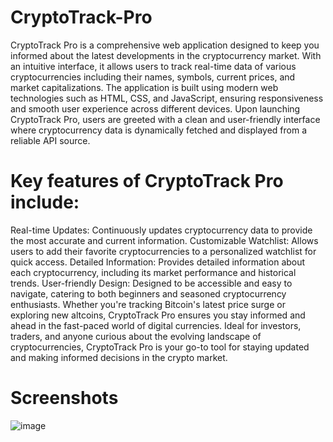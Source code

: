 # CryptoTrack-Pro
CryptoTrack Pro is a comprehensive web application designed to keep you informed about the latest developments in the cryptocurrency market. With an intuitive interface, it allows users to track real-time data of various cryptocurrencies including their names, symbols, current prices, and market capitalizations.
The application is built using modern web technologies such as HTML, CSS, and JavaScript, ensuring responsiveness and smooth user experience across different devices. Upon launching CryptoTrack Pro, users are greeted with a clean and user-friendly interface where cryptocurrency data is dynamically fetched and displayed from a reliable API source.

# Key features of CryptoTrack Pro include:

Real-time Updates: Continuously updates cryptocurrency data to provide the most accurate and current information.
Customizable Watchlist: Allows users to add their favorite cryptocurrencies to a personalized watchlist for quick access.
Detailed Information: Provides detailed information about each cryptocurrency, including its market performance and historical trends.
User-friendly Design: Designed to be accessible and easy to navigate, catering to both beginners and seasoned cryptocurrency enthusiasts.
Whether you're tracking Bitcoin's latest price surge or exploring new altcoins, CryptoTrack Pro ensures you stay informed and ahead in the fast-paced world of digital currencies. Ideal for investors, traders, and anyone curious about the evolving landscape of cryptocurrencies, CryptoTrack Pro is your go-to tool for staying updated and making informed decisions in the crypto market.

# Screenshots
![image](https://github.com/BishwanathKumarPanda/CryptoTrack-Pro/assets/138992024/227d6475-36ee-4f5f-a122-fce384cb9703)









